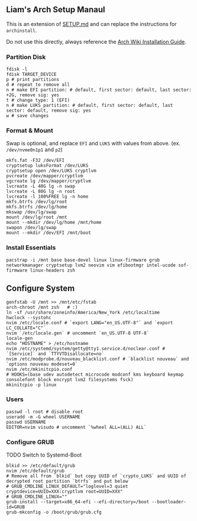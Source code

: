 ## Liam's Arch Setup Manaul

This is an extension of [SETUP.md](SETUP.md) and can replace
the instructions for `archinstall`.

Do not use this directly, always reference the [Arch Wiki Installation Guide](https://wiki.archlinux.org/title/Installation_guide).

### Partition Disk

```
fdisk -l
fdisk TARGET_DEVICE
p # print partitions
d # repeat to remove all
n # make EFI partition: # default, first sector: default, last sector: +2G, remove sig: yes
t # change type: 1 (EFI)
n # make LUKS partition: # default, first sector: default, last sector: default, remove sig: yes
w # save changes
```

### Format & Mount

Swap is optional, and replace `EFI` and `LUKS` with values from above.
(ex. `/dev/nvme0n1p1` and `p2`)

```
mkfs.fat -F32 /dev/EFI
cryptsetup luksFormat /dev/LUKS
cryptsetup open /dev/LUKS cryptlvm
pvcreate /dev/mapper/cryptlvm
vgcreate lg /dev/mapper/cryptlvm
lvcreate -L 40G lg -n swap
lvcreate -L 80G lg -n root
lvcreate -l 100%FREE lg -n home
mkfs.btrfs /dev/lg/root
mkfs.btrfs /dev/lg/home
mkswap /dev/lg/swap
mount /dev/lg/root /mnt
mount --mkdir /dev/lg/home /mnt/home
swapon /dev/lg/swap
mount --mkdir /dev/EFI /mnt/boot
```

### Install Essentials

```
pacstrap -i /mnt base base-devel linux linux-firmware grub networkmanager cryptsetup lvm2 neovim vim efibootmgr intel-ucode sof-firmware linux-headers zsh
```

## Configure System

```
genfstab -U /mnt >> /mnt/etc/fstab
arch-chroot /mnt zsh   # :)
ln -sf /usr/share/zoneinfo/America/New_York /etc/localtime
hwclock --systohc
nvim /etc/locale.conf # `export LANG="en_US.UTF-8"` and `export LC_COLLATE="C"`
nvim `/etc/locale.gen` # uncomment `en_US.UTF-8 UTF-8`
locale-gen
echo "HOSTNAME" > /etc/hostname
nvim /etc/systemd/system/getty@tty1.service.d/noclear.conf # `[Service]` and `TTYVTDisallocate=no`
nvim /etc/modprobe.d/nouveau_blacklist.conf # `blacklist nouveau` and `options nouveau modeset=0`
nvim /etc/mkinitcpio.conf
# HOOKS=(base udev autodetect microcode modconf kms keyboard keymap consolefont block encrypt lvm2 filesystems fsck)
mkinitcpio -p linux
```

### Users

```
passwd -l root # disable root
useradd -m -G wheel USERNAME
passwd USERNAME
EDITOR=nvim visudo # uncomment `%wheel ALL=(ALL) ALL`
```

### Configure GRUB

TODO Switch to Systemd-Boot

```
blkid >> /etc/default/grub
nvim /etc/default/grub
# Remove all from `blkid` but copy UUID of `crypto_LUKS` and UUID of decrypted root partition `btrfs` and put below
# GRUB_CMDLINE_LINUX_DEFAULT="loglevel=3 quiet cryptdevice=UUID=XXX:cryptlvm root=UUID=XXX"
# GRUB_CMDLINE_LINUX=""
grub-install --target=x86_64-efi --efi-directory=/boot --bootloader-id=GRUB
grub-mkconfig -o /boot/grub/grub.cfg
```
